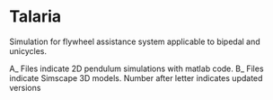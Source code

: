 # Talaria
Simulation for flywheel assistance system applicable to bipedal and unicycles.

A_ Files indicate 2D pendulum simulations with matlab code.
B_ Files indicate Simscape 3D models. 
Number after letter indicates updated versions
